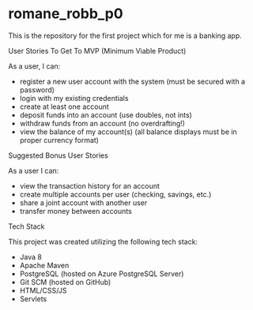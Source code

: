 # romane_robb_p0
This is the repository for the first project which for me is a banking app.

User Stories To Get To MVP (Minimum Viable Product)

As a user, I can:

- register a new user account with the system (must be secured with a password)
- login with my existing credentials
- create at least one account
- deposit funds into an account (use doubles, not ints)
- withdraw funds from an account (no overdrafting!)
- view the balance of my account(s) (all balance displays must be in proper currency format)

Suggested Bonus User Stories

As a user I can:

- view the transaction history for an account
- create multiple accounts per user (checking, savings, etc.)
- share a joint account with another user
- transfer money between accounts

Tech Stack

This project was created utilizing the following tech stack:

- Java 8
- Apache Maven
- PostgreSQL (hosted on Azure PostgreSQL Server)
- Git SCM (hosted on GitHub)
- HTML/CSS/JS
- Servlets